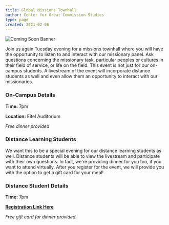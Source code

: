 ```yaml
---
title: Global Missions Townhall
author: Center for Great Commission Studies
type: page
created: 2021-02-06
---
```


![Coming Soon Banner](https://i.imgur.com/pxK8WAn.png)


Join us again Tuesday evening for a missions townhall where you will have the opportunity to listen to and interact with our missionary panel. Ask questions concerning the missionary task, particular peoples or cultures in their field of service, or life on the field. This event is not just for our on-campus students. A livestream of the event will incorporate distance students as well and even allow them an opportunity to interact with our missionaries.

### On-Campus Details
**Time:** 7pm

**Location:** Eitel Auditorium

*Free dinner provided*

### Distance Learning Students
We want this to be a special evening for our distance learning students as well. Distance students will be able to view the livestream and participate with their own questions. In fact, we're providing dinner for you too, if you want to attend virtually. After you register for the event, we will provide you with the option to get a gift card for your meal!

### Distance Student Details
**Time:** 7pm

**[Registration Link Here](https://gmwtownhall.eventbrite.com)** 

*Free gift card for dinner provided.*